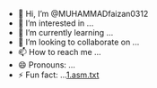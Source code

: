 - 👋 Hi, I’m @MUHAMMADfaizan0312
- 👀 I’m interested in ...
- 🌱 I’m currently learning ...
- 💞️ I’m looking to collaborate on ...
- 📫 How to reach me ...
- 😄 Pronouns: ...
- ⚡ Fun fact: ...[1.asm.txt](https://github.com/MUHAMMADfaizan0312/MUHAMMADfaizan0312/files/14646571/1.asm.txt)


<!---
MUHAMMADfaizan0312/MUHAMMADfaizan0312 is a ✨ special ✨ repository because its `README.md` (this file) appears on your GitHub profile.
You can click the Preview link to take a look at your changes.
--->
